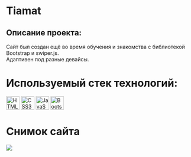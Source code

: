 # Tiamat

## Описание проекта: 

<p> Сайт был создан ещё во время обучения и знакомства с библиотекой Bootstrap и swiper.js. <br /> Адаптивен под разные девайсы. </p>

# Используемый стек технологий: 
<a href="https://developer.mozilla.org/en-US/docs/Glossary/HTML5" target="_blank" rel="noreferrer"><img src="https://raw.githubusercontent.com/danielcranney/readme-generator/main/public/icons/skills/html5-colored.svg" width="36" height="36" alt="HTML5" /></a>
<a href="https://www.w3schools.com/css/" target="_blank" rel="noreferrer"><img src="https://profilinator.rishav.dev/skills-assets/css3-original-wordmark.svg" width="36" height="36" alt="CSS3" /></a>
<a href="https://developer.mozilla.org/en-US/docs/Web/JavaScript" target="_blank" rel="noreferrer"><img src="https://raw.githubusercontent.com/danielcranney/readme-generator/main/public/icons/skills/javascript-colored.svg" width="36" height="36" alt="JavaScript" /></a>
<a href="https://getbootstrap.com/" rel="nofollow">
<img src="https://raw.githubusercontent.com/danielcranney/readme-generator/main/public/icons/skills/bootstrap-colored.svg" width="36" height="36" alt="Bootstrap" style="max-width: 100%;"></a>

# Снимок сайта
<a href="https://microman92.github.io/Tiamat/" target="_blank" rel="noreferrer">
<img src="https://github.com/microman92/Tiamat/assets/90110834/8c7f34cf-0f46-426a-9346-2ca455541985" style="max-width: 100%;">
</a>



